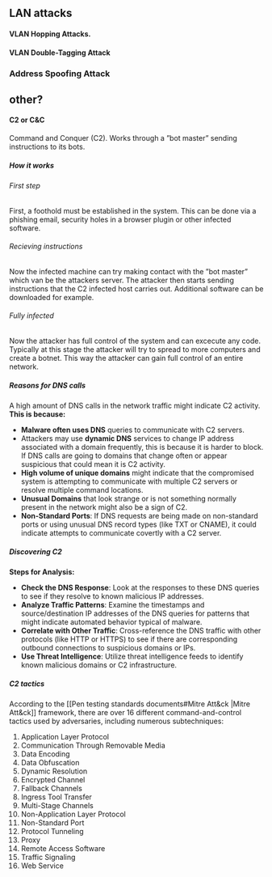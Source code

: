 ## LAN attacks
#### VLAN Hopping Attacks.

#### VLAN Double-Tagging Attack

### Address Spoofing Attack

## other?

#### C2 or C&C
Command and Conquer (C2). Works through a ”bot master” sending instructions to its bots.
##### How it works
###### First step
First, a foothold must be established in the system. This can be done via a phishing email, security holes in a browser plugin or other infected software.

###### Recieving instructions

Now the infected machine can try making contact with the ”bot master” which van be the attackers server. The attacker then starts sending instructions that the C2 infected host carries out. Additional software can be downloaded for example.

###### Fully infected

Now the attacker has full control of the system and can excecute any code. Typically at this stage the attacker will try to spread to more computers and create a botnet. This way the attacker can gain full control of an entire network.
##### Reasons for DNS calls
A high amount of DNS calls in the network traffic might indicate C2 activity.
**This is because:**

- **Malware often uses DNS** queries to communicate with C2 servers.
- Attackers may use **dynamic DNS** services to change IP address associated with a domain frequently, this is because it is harder to block. If DNS calls are going to domains that change often or appear suspicious that could mean it is C2 activity.
- **High volume of unique domains** might indicate that the compromised system is attempting to communicate with multiple C2 servers or resolve multiple command locations.
- **Unusual Domains** that look strange or is not something normally present in the network might also be a sign of C2.
- **Non-Standard Ports**: If DNS requests are being made on non-standard ports or using unusual DNS record types (like TXT or CNAME), it could indicate attempts to communicate covertly with a C2 server.

##### Discovering C2

 **Steps for Analysis:**

- **Check the DNS Response**: Look at the responses to these DNS queries to see if they resolve to known malicious IP addresses.
- **Analyze Traffic Patterns**: Examine the timestamps and source/destination IP addresses of the DNS queries for patterns that might indicate automated behavior typical of malware.
- **Correlate with Other Traffic**: Cross-reference the DNS traffic with other protocols (like HTTP or HTTPS) to see if there are corresponding outbound connections to suspicious domains or IPs.
- **Use Threat Intelligence**: Utilize threat intelligence feeds to identify known malicious domains or C2 infrastructure.

##### C2 tactics

According to the [[Pen testing standards documents#Mitre Att&ck |Mitre Att&ck]] framework, there are over 16 different command-and-control tactics used by adversaries, including numerous subtechniques:

1. Application Layer Protocol
2. Communication Through Removable Media
3. Data Encoding
4. Data Obfuscation
5. Dynamic Resolution
6. Encrypted Channel
7. Fallback Channels
8. Ingress Tool Transfer
9. Multi-Stage Channels
10. Non-Application Layer Protocol
11. Non-Standard Port
12. Protocol Tunneling
13. Proxy
14. Remote Access Software
15. Traffic Signaling
16. Web Service